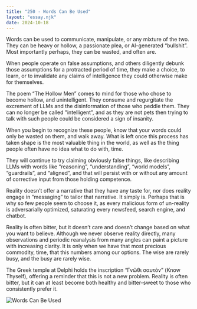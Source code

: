 ```yaml
---
title: "250 - Words Can Be Used"
layout: "essay.njk"
date: 2024-10-18
---
```


Words can be used to communicate, manipulate, or any mixture of the two. They can be heavy or hollow, a passionate plea, or AI-generated “bullshit”. Most importantly perhaps, they can be wasted, and often are.

When people operate on false assumptions, and others diligently debunk those assumptions for a protracted period of time, they make a choice, to learn, or to invalidate any claims of intelligence they could otherwise make for themselves.

The poem “The Hollow Men” comes to mind for those who chose to become hollow, and unintelligent. They consume and regurgitate the excrement of LLMs and the disinformation of those who peddle them. They can no longer be called "intelligent”, and as they are not pets then trying to talk with such people could be considered a sign of insanity.

When you begin to recognize these people, know that your words could only be wasted on them, and walk away. What is left once this process has taken shape is the most valuable thing in the world, as well as the thing people often have no idea what to do with, time.

They will continue to try claiming obviously false things, like describing LLMs with words like “reasoning”, “understanding”, “world models”, “guardrails”, and “aligned”, and that will persist with or without any amount of corrective input from those holding competence.

Reality doesn’t offer a narrative that they have any taste for, nor does reality engage in “messaging” to tailor that narrative. It simply is. Perhaps that is why so few people seem to choose it, as every malicious form of un-reality is adversarially optimized, saturating every newsfeed, search engine, and chatbot.

Reality is often bitter, but it doesn’t care and doesn’t change based on what you want to believe. Although we never observe reality directly, many observations and periodic reanalysis from many angles can paint a picture with increasing clarity. It is only when we have that most precious commodity, time, that this numbers among our options. The wise are rarely busy, and the busy are rarely wise.

The Greek temple at Delphi holds the inscription “Γνῶθι σαυτόν” (Know Thyself), offering a reminder that this is not a new problem. Reality is often bitter, but it can at least become both healthy and bitter-sweet to those who consistently prefer it.

![Words Can Be Used](https://media.licdn.com/dms/image/v2/D5622AQEEtnbxSLj7BA/feedshare-shrink_800/feedshare-shrink_800/0/1729158133875?e=1736985600&v=beta&t=D8QwX4VTxaTKfH-gUNGZUmF7CiFpq83e9k4S8T9Jni0)